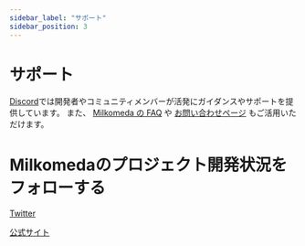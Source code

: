 ```yaml
---
sidebar_label: "サポート"
sidebar_position: 3
---
```


# サポート

[Discord](https://discord.com/invite/dcspark)では開発者やコミュニティメンバーが活発にガイダンスやサポートを提供しています。 また、 [Milkomeda の FAQ](https://dcspark.gitbook.io/milkomeda/details/faq) や [お問い合わせページ](https://www.milkomeda.com/contact) もご活用いただけます。

# Milkomedaのプロジェクト開発状況をフォローする

​[Twitter](https://twitter.com/Milkomeda_com)​

[公式サイト](http://milkomeda.com/)<!-- ​\[GitHub\](https://github.com/dcSpark/milkomeda-validator)​ -->
